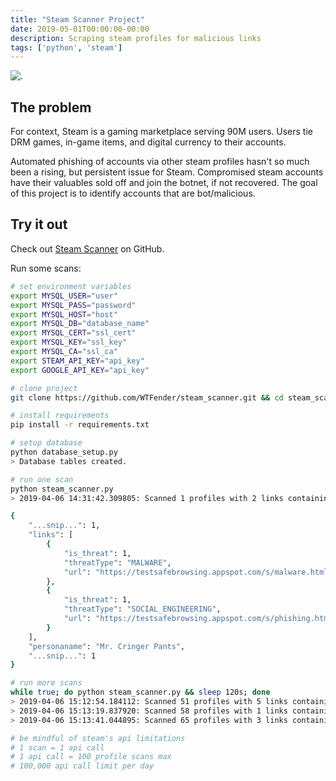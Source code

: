 ```yaml
---
title: "Steam Scanner Project"
date: 2019-05-01T00:00:00-00:00
description: Scraping steam profiles for malicious links
tags: ['python', 'steam']
---
```


![.](/img/steam/steam-scanner.png)

## The problem
For context, Steam is a gaming marketplace serving 90M users. Users tie DRM games, in-game items, and digital currency to their accounts.

Automated phishing of accounts via other steam profiles hasn't so much been a rising, but persistent issue for Steam. Compromised steam accounts have their valuables sold off and join the botnet, if not recovered. The goal of this project is to identify accounts that are bot/malicious.

## Try it out
Check out [Steam Scanner](https://github.com/WTFender/steam_scanner) on GitHub.

Run some scans:
```bash
# set environment variables
export MYSQL_USER="user"
export MYSQL_PASS="password"
export MYSQL_HOST="host"
export MYSQL_DB="database_name"
export MYSQL_CERT="ssl_cert"
export MYSQL_KEY="ssl_key"
export MYSQL_CA="ssl_ca"
export STEAM_API_KEY="api_key"
export GOOGLE_API_KEY="api_key"

# clone project
git clone https://github.com/WTFender/steam_scanner.git && cd steam_scanner

# install requirements
pip install -r requirements.txt

# setup database
python database_setup.py
> Database tables created.

# run one scan
python steam_scanner.py
> 2019-04-06 14:31:42.309805: Scanned 1 profiles with 2 links containing 2 threats.

{
    "...snip...": 1,
    "links": [
        {
            "is_threat": 1,
            "threatType": "MALWARE",
            "url": "https://testsafebrowsing.appspot.com/s/malware.html"
        },
        {
            "is_threat": 1,
            "threatType": "SOCIAL_ENGINEERING",
            "url": "https://testsafebrowsing.appspot.com/s/phishing.html"
        }
    ],
    "personaname": "Mr. Cringer Pants",
    "...snip...": 1
}

# run more scans
while true; do python steam_scanner.py && sleep 120s; done
> 2019-04-06 15:12:54.184112: Scanned 51 profiles with 5 links containing 0 threats.
> 2019-04-06 15:13:19.837920: Scanned 58 profiles with 1 links containing 0 threats.
> 2019-04-06 15:13:41.044895: Scanned 65 profiles with 3 links containing 0 threats.

# be mindful of steam's api limitations
# 1 scan = 1 api call  
# 1 api call = 100 profile scans max
# 100,000 api call limit per day
```